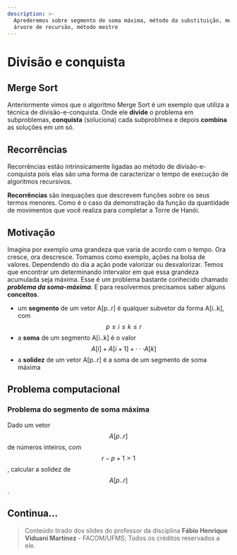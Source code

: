 ```yaml
---
description: >-
  Aprederemos sobre segmento de soma máxima, método da substituição, método da
  árvore de recursão, método mestre
---
```


# Divisão e conquista

## Merge Sort

Anteriormente vimos que o algoritmo Merge Sort é um exemplo que utiliza a técnica de divisão-e-conquista. Onde ele **divide** o problema em subproblemas, **conquista** \(soluciona\) cada subproblmea e depois **combina** as soluções em um só.

## Recorrências

Recorrências estão intrinsicamente ligadas ao método de divisão-e-conquista pois elas são uma forma de caracterizar o tempo de execução de algoritmos recursivos. 

**Recorrências** são inequações que descrevem funções sobre os seus termos menores. Como é o caso da demonstração da função da quantidade de movimentos que você realiza para completar a Torre de Hanói.

## Motivação

Imagina por exemplo uma grandeza que varia de acordo com o tempo. Ora cresce, ora descresce. Tomamos como exemplo, ações na bolsa de valores. Dependendo do dia a ação pode valorizar ou desvalorizar. Temos que encontrar um determinando intervalor em que essa grandeza acumulada seja máxima. Esse é um problema bastante conhecido chamado _**problema da soma-máxima**_. E para resolvermos precisamos saber alguns **conceitos**.

* um **segmento** de um vetor A\[p..r\] é qualquer subvetor da forma A\[i..k\], com $$p \leq i \leq k \leq r$$ 
* a **soma** de um segmento A\[i..k\] é o valor $$A[i]+A[i+1]+···A[k]$$ 
* a **solidez** de um vetor A\[p..r\] é a soma de um segmento de soma máxima

## Problema computacional

### Problema do segmento de soma máxima

Dado um vetor $$A[p..r]$$ de números inteiros, com $$r−p+1 > 1$$ , calcular a solidez de $$A[p..r]$$ .

## Continua...

> Conteúdo tirado dos slides do professor da disciplina **Fábio Henrique Viduani Martinez** - FACOM/UFMS; Todos os créditos reservados a ele.


